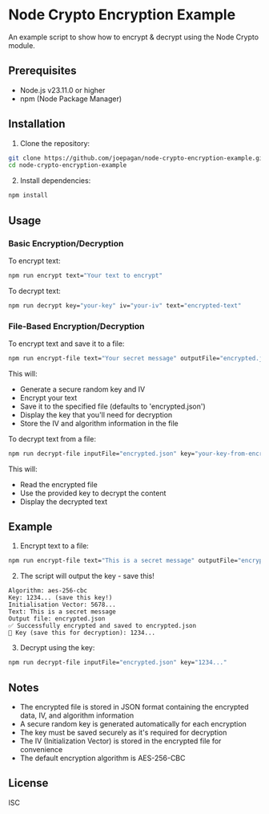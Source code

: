 # Node Crypto Encryption Example

An example script to show how to encrypt & decrypt using the Node Crypto module.

## Prerequisites

- Node.js v23.11.0 or higher
- npm (Node Package Manager)

## Installation

1. Clone the repository:
```bash
git clone https://github.com/joepagan/node-crypto-encryption-example.git
cd node-crypto-encryption-example
```

2. Install dependencies:
```bash
npm install
```

## Usage

### Basic Encryption/Decryption

To encrypt text:
```bash
npm run encrypt text="Your text to encrypt"
```

To decrypt text:
```bash
npm run decrypt key="your-key" iv="your-iv" text="encrypted-text"
```

### File-Based Encryption/Decryption

To encrypt text and save it to a file:
```bash
npm run encrypt-file text="Your secret message" outputFile="encrypted.json"
```

This will:
- Generate a secure random key and IV
- Encrypt your text
- Save it to the specified file (defaults to 'encrypted.json')
- Display the key that you'll need for decryption
- Store the IV and algorithm information in the file

To decrypt text from a file:
```bash
npm run decrypt-file inputFile="encrypted.json" key="your-key-from-encryption"
```

This will:
- Read the encrypted file
- Use the provided key to decrypt the content
- Display the decrypted text

## Example

1. Encrypt text to a file:
```bash
npm run encrypt-file text="This is a secret message" outputFile="encrypted.json"
```

2. The script will output the key - save this!
```
Algorithm: aes-256-cbc
Key: 1234... (save this key!)
Initialisation Vector: 5678...
Text: This is a secret message
Output file: encrypted.json
✅ Successfully encrypted and saved to encrypted.json
🔑 Key (save this for decryption): 1234...
```

3. Decrypt using the key:
```bash
npm run decrypt-file inputFile="encrypted.json" key="1234..."
```

## Notes

- The encrypted file is stored in JSON format containing the encrypted data, IV, and algorithm information
- A secure random key is generated automatically for each encryption
- The key must be saved securely as it's required for decryption
- The IV (Initialization Vector) is stored in the encrypted file for convenience
- The default encryption algorithm is AES-256-CBC

## License

ISC